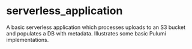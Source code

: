 # serverless_application
A basic serverless application which processes uploads to an S3 bucket and populates a DB with metadata. Illustrates some basic Pulumi implementations.
